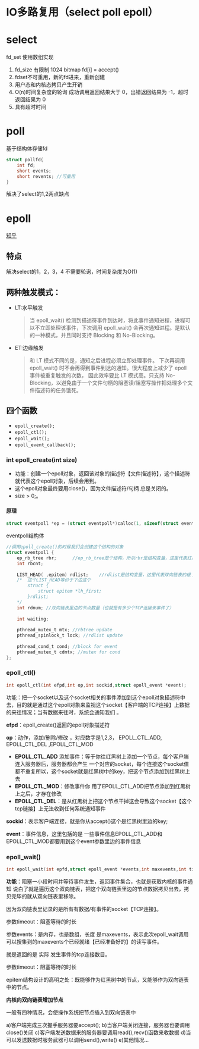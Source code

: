 # IO多路复用（select poll  epoll）

# select
fd_set 使用数组实现  
1. fd_size 有限制 1024 bitmap
    fd[i] = accept()
2. fdset不可重用，新的fd进来，重新创建
3. 用户态和内核态拷贝产生开销
4. O(n)时间复杂度的轮询
成功调用返回结果大于 0，出错返回结果为 -1，超时返回结果为 0
5. 具有超时时间

# poll
基于结构体存储fd
```c
struct pollfd{
    int fd;
    short events;
    short revents; //可重用
}
```
解决了select的1,2两点缺点

# epoll

[知乎](https://zhuanlan.zhihu.com/p/460786724)

## 特点
解决select的1，2，3，4
不需要轮询，时间复杂度为O(1)


## 两种触发模式：
* LT:水平触发
    > 当 epoll_wait() 检测到描述符事件到达时，将此事件通知进程，进程可以不立即处理该事件，下次调用 epoll_wait() 会再次通知进程。是默认的一种模式，并且同时支持 Blocking 和 No-Blocking。
* ET:边缘触发
    > 和 LT 模式不同的是，通知之后进程必须立即处理事件。
    下次再调用 epoll_wait() 时不会再得到事件到达的通知。很大程度上减少了 epoll 事件被重复触发的次数，
    因此效率要比 LT 模式高。只支持 No-Blocking，以避免由于一个文件句柄的阻塞读/阻塞写操作把处理多个文件描述符的任务饿死。

## 四个函数
* `epoll_create();`
* `epoll_ctl();`
* `epoll_wait();`
* `epoll_event_callback();`

### int epoll_create(int size)
* 功能：创建一个epoll对象，返回该对象的描述符【文件描述符】，这个描述符就代表这个epoll对象，后续会用到。
* 这个epoll对象最终要用close()，因为文件描述符/句柄 总是关闭的。
* size > 0;。

#### 原理
```c
struct eventpoll *ep = (struct eventpoll*)calloc(1, sizeof(struct eventpoll)); 
```
eventpoll结构体
```c
//调用epoll_create()的时候我们会创建这个结构的对象
struct eventpoll {
	ep_rb_tree rbr;      //ep_rb_tree是个结构，所以rbr是结构变量，这里代表红黑树的根；
	int rbcnt;
	
	LIST_HEAD( ,epitem) rdlist;    //rdlist是结构变量，这里代表双向链表的根；
	/*	这个LIST_HEAD等价于下边这个 
		struct {
			struct epitem *lh_first;
		}rdlist;
	*/
	int rdnum; //双向链表里边的节点数量（也就是有多少个TCP连接来事件了）
 
	int waiting;
 
	pthread_mutex_t mtx; //rbtree update
	pthread_spinlock_t lock; //rdlist update
	
	pthread_cond_t cond; //block for event
	pthread_mutex_t cdmtx; //mutex for cond	
};
```

### epoll_ctl()
```c
int epoll_ctl(int efpd,int op,int sockid,struct epoll_event *event);
```

功能：把一个socket以及这个socket相关的事件添加到这个epoll对象描述符中去，目的就是通过这个epoll对象来监视这个socket【客户端的TCP连接】上数据的来往情况；当有数据来往时，系统会通知我们 。

**efpd**：epoll_create()返回的epoll对象描述符

**op**：动作，添加/删除/修改 ，对应数字是1,2,3， EPOLL_CTL_ADD, EPOLL_CTL_DEL ,EPOLL_CTL_MOD

* **EPOLL_CTL_ADD** 添加事件：等于你往红黑树上添加一个节点，每个客户端连入服务器后，服务器都会产生 一个对应的socket，每个连接这个socket值都不重复所以，这个socket就是红黑树中的key，把这个节点添加到红黑树上去
* **EPOLL_CTL_MOD**：修改事件你 用了EPOLL_CTL_ADD把节点添加到红黑树上之后，才存在修改
* **EPOLL_CTL_DEL**：是从红黑树上把这个节点干掉这会导致这个socket【这个tcp链接】上无法收到任何系统通知事件
  
**sockid**：表示客户端连接，就是你从accept()这个是红黑树里边的key;

**event**：事件信息，这里包括的是 一些事件信息EPOLL_CTL_ADD和EPOLL_CTL_MOD都要用到这个event参数里边的事件信息


### epoll_wait()
```c
int epoll_wait(int epfd,struct epoll_event *events,int maxevents,int timeout);
```
**功能**：阻塞一小段时间并等待事件发生，返回事件集合，也就是获取内核的事件通知
说白了就是遍历这个双向链表，把这个双向链表里边的节点数据拷贝出去，拷贝完毕的就从双向链表里移除。

因为双向链表里记录的是所有有数据/有事件的socket【TCP连接】。

参数timeout：阻塞等待的时长

参数events：是内存，也是数组，长度 是maxevents，表示此次epoll_wait调用可以搜集到的maxevents个已经就绪【已经准备好的】的读写事件。

就是返回的是 实际 发生事件的tcp连接数目。

参数timeout：阻塞等待的时长

epitem结构设计的高明之处：既能够作为红黑树中的节点，又能够作为双向链表中的节点。

**内核向双向链表增加节点**

一般有四种情况，会使操作系统把节点插入到双向链表中

a)客户端完成三次握手服务器要accept();
b)当客户端关闭连接，服务器也要调用close()关闭
c)客户端发送数据来的服务器要调用read(),recv()函数来收数据
d)当可以发送数据时服务武器可以调用send(),write()
e)其他情况...